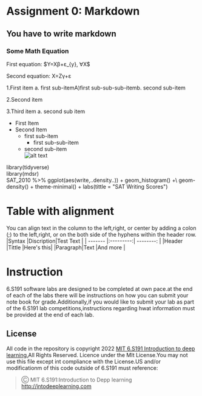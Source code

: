 # Assignment 0: Markdown
## You have to write markdown
### Some Math Equation
<p>First equation: $Y=X&beta;+&epsilon;_{y}, &forall;X$</p>
<p>Second equation: X=Z&gamma;+&epsilon;</p>
<p>1.First item a. first sub-itemA)first sub-sub-sub-itemb. second sub-item</p>
<p>2.Second item</p>
<p>3.Third item a. second sub item</p>

* First Item
* Second Item
    * first sub-item
        * first sub-sub-item
    * second sub-item\
![alt text](https://www.istockphoto.com/photo/abandoned-cat-in-cage-animal-shelter-tabby-cat-gm1062547114-284076283)

library(tidyverse)\
library(mdsr)\
SAT_2010 %>% ggplot(aes(write,..density..)) + geom_histogram() +\ geom-density() + theme-minimal() + labs(tittle = "SAT Writing Scores")
# Table with alignment
You can align text in the column to the left,right, or center by adding a colon (;) to the left,right, or on the both side of the hyphens within the header row.
|Syntax   |Discription|Test Text  |
| ------- |:---------:| --------: |
|Header   |Tittle     |Here's this|
|Paragraph|Text       |And more   |
# Instruction
6.S191 software labs are designed to be completed at own pace.at the end of each of the labs there will be instructions on how you can submit your note book for grade.Additionally,if you would like to submit your lab as part of the 6.S191 lab competitions,instructions regarding hwat information must be provided at the end of each lab.
## License
All code in the repository is copyright 2022 [MIT 6.S191 Introduction to deep learning.](http://intodeeplearning.com)All Rights Reserved.
Licence under the MIt License.You may not use this file except int compliance with the License.US and/or modificationm of this code outside of 6.S191 must reference:

>Ⓒ MIT 6.S191:Introduction to Depp learning\
>http://intodeeplearning.com


 
